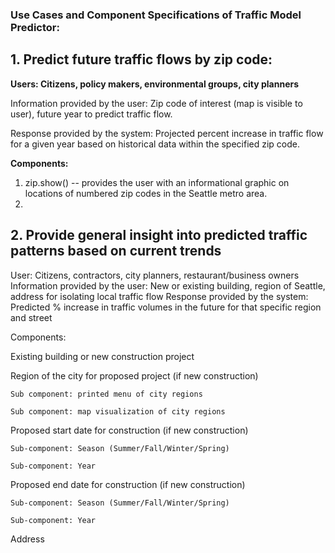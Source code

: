 ### Use Cases and Component Specifications of Traffic Model Predictor: ###


## 1. Predict future traffic flows by zip code: ##

**Users: Citizens, policy makers, environmental groups, city planners** 

Information provided by the user: Zip code of interest (map is visible to user), future year to predict traffic flow. 

Response provided by the system: Projected percent increase in traffic flow for a given year based on historical data within the specified zip code.
 
**Components:**
1. zip.show() -- provides the user with an informational graphic on locations of numbered zip codes in the Seattle metro area.
2. 
 
## 2. Provide general insight into predicted traffic patterns based on current trends ##

User: Citizens, contractors, city planners, restaurant/business owners
Information provided by the user: New or existing building, region of Seattle, address for isolating local traffic flow
Response provided by the system: Predicted % increase in traffic volumes in the future for that specific region and street
 
Components:

Existing building or new construction project

Region of the city for proposed project (if new construction)

	Sub component: printed menu of city regions

	Sub component: map visualization of city regions

Proposed start date for construction (if new construction)

	Sub-component: Season (Summer/Fall/Winter/Spring)

	Sub-component: Year

Proposed end date for construction (if new construction)

	Sub-component: Season (Summer/Fall/Winter/Spring)

	Sub-component: Year

Address

